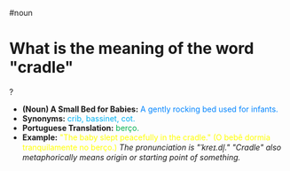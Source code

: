#noun

# What is the meaning of the word "cradle"
?
* **(Noun) A Small Bed for Babies:** <span style="color:rgb(0, 132, 255)">A gently rocking bed used for infants.</span>
* **Synonyms:** <span style="color:rgb(0, 176, 240)">crib, bassinet, cot.</span>
* **Portuguese Translation:** <span style="color:rgb(0, 176, 80)">berço.</span>
* **Example:** <span style="color:rgb(255, 255, 0)">"The baby slept peacefully in the cradle." (O bebê dormia tranquilamente no berço.)</span>
*The pronunciation is "ˈkreɪ.dl̩." "Cradle" also metaphorically means origin or starting point of something.*
<!--SR:!2025-07-02,1,230-->
